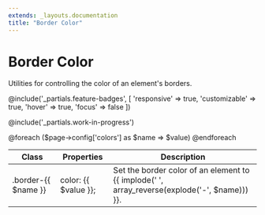 ```yaml
---
extends: _layouts.documentation
title: "Border Color"
---
```


# Border Color

<div class="text-xl text-slate-light mb-4">
    Utilities for controlling the color of an element's borders.
</div>

@include('_partials.feature-badges', [
    'responsive' => true,
    'customizable' => true,
    'hover' => true,
    'focus' => false
])

@include('_partials.work-in-progress')

<div class="border-t border-grey-lighter">
    <table class="w-full text-left" style="border-collapse: collapse;">
        <thead>
          <tr>
              <th class="text-sm font-semibold text-grey-darker p-2 bg-grey-lightest">Class</th>
              <th class="text-sm font-semibold text-grey-darker p-2 bg-grey-lightest">Properties</th>
              <th class="text-sm font-semibold text-grey-darker p-2 bg-grey-lightest">Description</th>
          </tr>
        </thead>
        <tbody class="align-baseline">
            @foreach ($page->config['colors'] as $name => $value)
                <tr>
                    <td class="p-2 border-t {{ $loop->first ? 'border-smoke' : 'border-smoke-light' }} font-mono text-xs text-purple-dark">.border-{{ $name }}</td>
                    <td class="p-2 border-t {{ $loop->first ? 'border-smoke' : 'border-smoke-light' }} font-mono text-xs text-blue-dark">color: {{ $value }};</td>
                    <td class="p-2 border-t {{ $loop->first ? 'border-smoke' : 'border-smoke-light' }} text-sm text-grey-darker">Set the border color of an element to {{ implode(' ', array_reverse(explode('-', $name))) }}.</td>
                </tr>
            @endforeach
        </tbody>
    </table>
</div>
